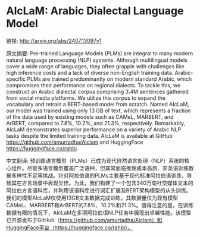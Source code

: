 # AlcLaM: Arabic Dialectal Language Model

链接: http://arxiv.org/abs/2407.13097v1

原文摘要:
Pre-trained Language Models (PLMs) are integral to many modern natural
language processing (NLP) systems. Although multilingual models cover a wide
range of languages, they often grapple with challenges like high inference
costs and a lack of diverse non-English training data. Arabic-specific PLMs are
trained predominantly on modern standard Arabic, which compromises their
performance on regional dialects. To tackle this, we construct an Arabic
dialectal corpus comprising 3.4M sentences gathered from social media
platforms. We utilize this corpus to expand the vocabulary and retrain a
BERT-based model from scratch. Named AlcLaM, our model was trained using only
13 GB of text, which represents a fraction of the data used by existing models
such as CAMeL, MARBERT, and ArBERT, compared to 7.8%, 10.2%, and 21.3%,
respectively. Remarkably, AlcLaM demonstrates superior performance on a variety
of Arabic NLP tasks despite the limited training data. AlcLaM is available at
GitHub https://github.com/amurtadha/Alclam and HuggingFace
https://huggingface.co/rahbi.

中文翻译:
预训练语言模型（PLMs）已成为现代自然语言处理（NLP）系统的核心组件。尽管多语言模型覆盖广泛语种，但其常面临推理成本高昂、非英语训练数据多样性不足等挑战。针对阿拉伯语的PLMs主要基于现代标准阿拉伯语训练，导致其在方言场景中表现欠佳。为此，我们构建了一个包含340万句社交媒体文本的阿拉伯方言语料库，并利用该语料库进行词汇扩展及BERT架构模型的从头训练。我们的模型AlcLaM仅使用13GB文本数据完成训练，其数据量仅为现有模型CAMeL、MARBERT和ArBERT的7.8%、10.2%和21.3%。值得注意的是，在训练数据有限的情况下，AlcLaM在多项阿拉伯语NLP任务中展现出卓越性能。该模型已开源发布于GitHub（https://github.com/amurtadha/Alclam）和HuggingFace平台（https://huggingface.co/rahbi）。
